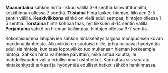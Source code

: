 **Maanantaina** sähkön hinta liikkuu välillä 3-9 senttiä kilowattitunnilta, keskihinnan ollessa 7 senttiä. **Tiistaina** hinta laskee hieman, liikkuen 2-5 sentin välillä. **Keskiviikkona** sähkö on vielä edullisempaa, hintojen ollessa 1-5 senttiä. **Torstaina** hinta kohoaa taas, nyt liikkuen 4-14 sentin välillä. **Perjantaina** sähkö on hieman kalliimpaa, hintojen ollessa 3-7 senttiä.

Kokonaisuutena lähipäivien sähkön hintakehitys tarjoaa monipuolisen kuvan markkinatilanteesta. Alkuviikko on suotuisa niille, jotka haluavat hyödyntää edullisia hintoja, kun taas loppuviikko tuo mukanaan hieman korkeampia hintoja. Sähkön hinta vaihtelee päivittäin, mikä antaa kuluttajille mahdollisuuden valita edullisimmat ostohetket. Kannattaa siis seurata hintakehitystä tarkasti ja hyödyntää edulliset hetket sähkön hankinnassa.